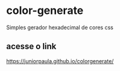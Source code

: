 # color-generate
Simples gerador  hexadecimal de cores css

## acesse o link 
https://juniorpaula.github.io/colorgenerate/
